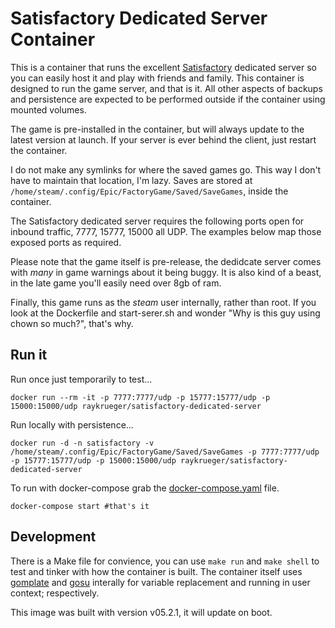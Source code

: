 # Satisfactory Dedicated Server Container

This is a container that runs the excellent
[Satisfactory](https://www.satisfactorygame.com/) dedicated server so you can
easily host it and play with friends and family. This container is designed to
run the game server, and that is it. All other aspects of backups and
persistence are expected to be performed outside if the container using mounted
volumes.

The game is pre-installed in the container, but will always update to the latest version at launch. If your server is ever behind the client, just restart the container.

I do not make any symlinks for where the saved games go. This way I don't have
to maintain that location, I'm lazy. Saves are stored at
`/home/steam/.config/Epic/FactoryGame/Saved/SaveGames`, inside the container.

The Satisfactory dedicated server requires the following ports open for inbound
traffic, 7777, 15777, 15000 all UDP. The examples below map those exposed ports
as required.

Please note that the game itself is pre-release, the dedidcate server comes with
*many* in game warnings about it being buggy. It is also kind of a beast, in the
late game you'll easily need over 8gb of ram.

Finally, this game runs as the *steam* user internally, rather than root. If you
look at the Dockerfile and start-serer.sh and wonder "Why is this guy using
chown so much?", that's why.

## Run it

Run once just temporarily to test...
```
docker run --rm -it -p 7777:7777/udp -p 15777:15777/udp -p 15000:15000/udp raykrueger/satisfactory-dedicated-server
```

Run locally with persistence...
```
docker run -d -n satisfactory -v /home/steam/.config/Epic/FactoryGame/Saved/SaveGames -p 7777:7777/udp -p 15777:15777/udp -p 15000:15000/udp raykrueger/satisfactory-dedicated-server
```

To run with docker-compose grab the [docker-compose.yaml](docker-compose.yaml) file.
```
docker-compose start #that's it
```

## Development

There is a Make file for convience, you can use `make run` and `make shell` to
test and tinker with how the container is built. The container itself uses
[gomplate](https://docs.gomplate.ca/) and [gosu](https://github.com/tianon/gosu)
interally for variable replacement and running in user context; respectively.

This image was built with version v05.2.1, it will update on boot.